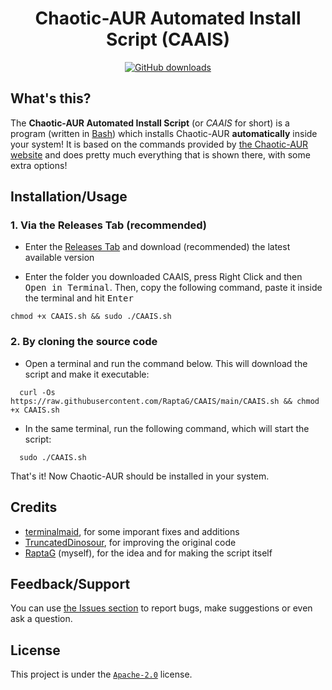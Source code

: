 <div align="center">

# Chaotic-AUR Automated Install Script (CAAIS)

[![GitHub downloads](https://img.shields.io/github/downloads/RaptaG/CAAIS/total?style=round&logo=github)](https://github.com/RaptaG/CAAIS/releases)

</div>

## What's this?

The **Chaotic-AUR Automated Install Script** (or _CAAIS_ for short) is a program (written in [Bash](https://www.gnu.org/software/bash)) which installs Chaotic-AUR **automatically** inside your system! It is based on the commands provided by [the Chaotic-AUR website](https://aur.chaotic.cx) and does pretty much everything that is shown there, with some extra options!

## Installation/Usage

### 1. Via the Releases Tab (recommended)

- Enter the [Releases Tab](https://github.com/RaptaG/CAAIS/releases) and download (recommended) the latest available version

- Enter the folder you downloaded CAAIS, press Right Click and then <kbd>Open in Terminal</kbd>. Then, copy the following command, paste it inside the terminal and hit <kbd>Enter</kbd>

```
chmod +x CAAIS.sh && sudo ./CAAIS.sh
```

### 2. By cloning the source code

- Open a terminal and run the command below. This will download the script and make it executable:

```
  curl -Os https://raw.githubusercontent.com/RaptaG/CAAIS/main/CAAIS.sh && chmod +x CAAIS.sh
```

- In the same terminal, run the following command, which will start the script:

```
  sudo ./CAAIS.sh
```

That's it! Now Chaotic-AUR should be installed in your system.

## Credits
  
- [terminalmaid](https://github.com/terminalmaid), for some imporant fixes and additions
- [TruncatedDinosour](https://github.com/TruncatedDinosour), for improving the original code
- [RaptaG](https://github.com/RaptaG) (myself), for the idea and for making the script itself

## Feedback/Support

You can use [the Issues section](https://github.com/RaptaG/CAAIS/issues) to report bugs, make suggestions or even ask a question.
  
## License

This project is under the [`Apache-2.0`](LICENSE) license.
